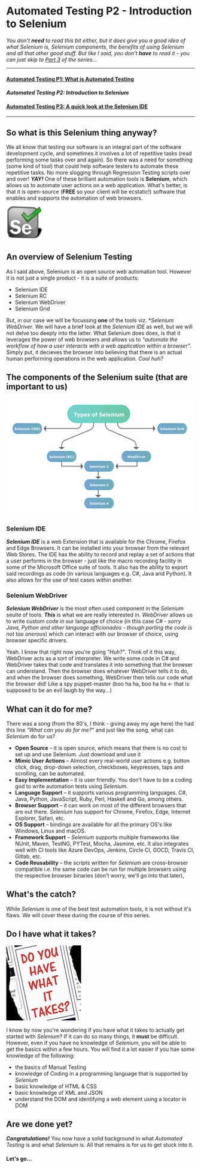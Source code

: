 # Automated Testing P2 - Introduction to Selenium

*You don't **need** to read this bit either, but it does give you a good idea of what Selenium is, Selenium components, the benefits of using Selenium and all that other good stuff. But like I said, you don't **have** to read it - you can just skip to [Part 3](/_posts/2022-04-01-Automated-Testing-P3.md) of the series...* 

---
#### [Automated Testing P1: What is Automated Testing](/_posts/2022-04-01-Automated-Testing-P1.md)  
#### *Automated Testing P2: Introduction to Selenium*  
#### [Automated Testing P3: A quick look at the Selenium IDE](/_posts/2022-04-01-Automated-Testing-P3.md)
---

## So what is this Selenium thing anyway?
We all know that testing our software is an integral part of the software development cycle, and sometimes it involves a lot of repetitive tasks (read performing some tasks over and again). So there was a need for something (some kind of tool) that could help software testers to automate these repetitive tasks. No more slogging through Regression Testing scripts over and over! ***YAY!*** One of these brilliant automation tools is **Selenium**, which allows us to automate user actions on a web application. What's better, is that it is open-source (**FREE** so your client will be ecstatic!) software that enables and supports the automation of web browsers.

<img src="/docs/assets/images/seleniumlogo.jpg" alt="Selenium Logo" width="100"/>

## An overview of Selenium Testing 
As I said above, Selenium is an open source web automation tool. However it is not just a single product - it is a suite of products:

- Selenium IDE
- Selenium RC
- Selenium WebDriver
- Selenium Grid

But, in our case we will be focussing **one** of the tools viz. **Selenium WebDriver*. We will have a brief look at the *Selenium IDE* as well, but we will not delve too deeply into the latter. What Selenium does does, is that it leverages the power of web browsers and allows us to *"automate the workflow of how a user interacts with a web application within a browser"*. Simply put, it decieves the browser into believing that there is an actual human performing operations in the web application. *Cool huh?*

## The components of the Selenium suite (that are important to us)

<img src="/docs/assets/images/SeleniumComponents.png" alt="Components of Selenium" width="500"/>

### Selenium IDE

***Selenium IDE*** is a web Extension that is available for the Chrome, Firefox and Edge Browsers. It can be installed into your browser from the relevant Web Stores. The IDE has the ability to record and replay a set of actions that a user performs in the browser - just like the macro recording facility in some of the Microsoft Office suite of tools. It also has the ability to export said recordings as code (in various languages e.g. C#, Java and Python). It also allows for the use of test cases within another.

### Selenium WebDriver

***Selenium WebDriver*** is the most often used component in the *Selenium* seuite of tools. ***This*** is what we are really interested in. *WebDriver* allows us to write custom code in our language of choice (in this case C# - *sorry Java, Python and other language afficionados - though porting the code is not too onerous*) which can interact with our browser of choice, using browser specific drivers. 

Yeah. I know that right now you're going *"Huh?"*. Think of it this way, WebDriver acts as a sort of interpreter. We write some code in C# and WebDriver takes that code and translates it into something that the browser can understand. Then the browser does whatever WebDriver tells it to do, and when the browser does something, WebDriver then tells our code what the browser did! Like a spy puppet-master (boo ha ha, boo ha ha <- that is supposed to be an evil laugh by the way...) 

## What can it do for me?

There was a song (from the 80's, I think - giving away my age here) the had this line *"What can you do for me?"* and just like the song, what can *Selenium* do for us?

- **Open Source** – it is open source, which means that there is no cost to set up and use Selenium. Just download and use it
- **Mimic User Actions** – Almost every real-world user actions e.g. button click, drag, drop-down selection, checkboxes, keypresses, taps and scrolling, can be automated.
- **Easy Implementation** – it is user friendly. You don't have to be a coding god to write automation tests using *Selenium*.
- **Language Support** – it supports various programming languages. C#, Java, Python, JavaScript, Ruby, Perl, Haskell and Go, among others.
- **Browser Support** – it can work on most of the different browsers that are out there. *Selenium* has support for Chrome, Firefox, Edge, Internet Explorer, Safari, etc.
- **OS Support**  – bindings are available for all the primary OS's like Windows, Linux and macOS.
- **Framework Support** – *Selenium* supports multiple frameworks like NUnit, Maven, TestNG, PYTest, Mocha, Jasmine, etc. It also integrates well with CI tools like Azure DevOps, Jenkins, Circle CI, GOCD, Travis CI, Gitlab, etc.
- **Code Reusability** – the scripts written for *Selenium* are cross-browser compatible i.e. the same code can be run for multiple browsers using the respective browser binaries (don't worry, we'll go into that later),

## What's the catch?

While *Selenium* is one of the best test automation tools, it is not without it's flaws. We will cover these during the course of this series.

## Do I have what it takes?

<img src="/docs/assets/images/whatittakes.jpg" alt="Do you have what it takes?" width="200"/>

I know by now you're wondering if you have what it takes to actually get started with *Selenium*? If it can do so many things, it **must** be difficult. However, even if you have no knowledge of *Selenium*, you will be able to get the basics within a few hours. You will find it a lot easier if you hae some knowledge of the following:

- the basics of Manual Testing
- knowledge of Coding in a programming language that is supported by *Selenium*
- basic knowledge of HTML & CSS
- basic knowledge of XML and JSON
- understand the DOM and identifying a web element using a locator in DOM

## Are we done yet?

***Congratulations!*** You now have a solid background in what *Automated Testing* is and what *Selenium* is. All that remains is for us to get stuck into it.  

#### Let's go...
